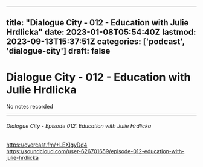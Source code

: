 
---
title: "Dialogue City - 012 - Education with Julie Hrdlicka"
date: 2023-01-08T05:54:40Z
lastmod: 2023-09-13T15:37:51Z
categories: ['podcast', 'dialogue-city']
draft: false
---


# Dialogue City - 012 - Education with Julie Hrdlicka

No notes recorded
- - -
###### Dialogue City - Episode 012: Education with Julie Hrdlicka

https://overcast.fm/+LEXIgyDd4  
https://soundcloud.com/user-626701659/episode-012-education-with-julie-hrdlicka

<!-- #public #podcast #dialogue-city -->

<!-- {BearID:3527A812-6FE8-4AB8-9EBD-BBC54FC45EC3-28016-00002D97E02513C6} -->
